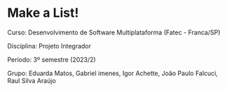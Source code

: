 # Make a List!

Curso: Desenvolvimento de Software Multiplataforma (Fatec - Franca/SP)

Disciplina: Projeto Integrador

Período: 3º semestre (2023/2)

Grupo: Eduarda Matos, Gabriel imenes, Igor Achette, João Paulo Falcuci, Raul Silva Araújo

